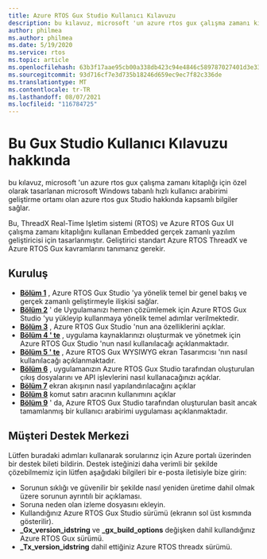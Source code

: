 ```yaml
---
title: Azure RTOS Gux Studio Kullanıcı Kılavuzu
description: bu kılavuz, microsoft 'un azure rtos gux çalışma zamanı kitaplığı için özel olarak tasarlanan microsoft Windows tabanlı hızlı kullanıcı arabirimi geliştirme ortamı olan azure rtos gux Studio hakkında kapsamlı bilgiler sağlar.
author: philmea
ms.author: philmea
ms.date: 5/19/2020
ms.service: rtos
ms.topic: article
ms.openlocfilehash: 63b3f17aae95cb00a338db423c94e4846c589787027401d3e33a29bbfafdd966
ms.sourcegitcommit: 93d716cf7e3d735b18246d659ec9ec7f82c336de
ms.translationtype: MT
ms.contentlocale: tr-TR
ms.lasthandoff: 08/07/2021
ms.locfileid: "116784725"
---
```

# <a name="about-this-guix-studio-user-guide"></a>Bu Gux Studio Kullanıcı Kılavuzu hakkında

bu kılavuz, microsoft 'un azure rtos gux çalışma zamanı kitaplığı için özel olarak tasarlanan microsoft Windows tabanlı hızlı kullanıcı arabirimi geliştirme ortamı olan azure rtos gux Studio hakkında kapsamlı bilgiler sağlar. 

Bu, ThreadX Real-Time Işletim sistemi (RTOS) ve Azure RTOS Gux UI çalışma zamanı kitaplığını kullanan Embedded gerçek zamanlı yazılım geliştiricisi için tasarlanmıştır. Geliştirici standart Azure RTOS ThreadX ve Azure RTOS Gux kavramlarını tanımanız gerekir.

## <a name="organization"></a>Kuruluş

- [**Bölüm 1**](guix-studio-1.md) , Azure RTOS Gux Studio 'ya yönelik temel bir genel bakış ve gerçek zamanlı geliştirmeyle ilişkisi sağlar.
- [**Bölüm 2**](guix-studio-2.md) ' de Uygulamanızı hemen çözümlemek için Azure RTOS Gux Studio 'yu yükleyip kullanmaya yönelik temel adımlar verilmektedir.
- [**Bölüm 3**](guix-studio-3.md) , Azure RTOS Gux Studio 'nun ana özelliklerini açıklar.
- [**Bölüm 4 ' te**](guix-studio-4.md) , uygulama kaynaklarınızı oluşturmak ve yönetmek için Azure RTOS Gux Studio 'nun nasıl kullanılacağı açıklanmaktadır.
- [**Bölüm 5 ' te**](guix-studio-5.md) , Azure RTOS Gux WYSIWYG ekran Tasarımcısı 'nın nasıl kullanılacağı açıklanmaktadır.
- [**Bölüm 6**](guix-studio-6.md) , uygulamanızın Azure RTOS Gux Studio tarafından oluşturulan çıkış dosyalarını ve API işlevlerini nasıl kullanacağınızı açıklar.
- [**Bölüm 7**](guix-studio-7.md) ekran akışının nasıl yapılandırılacağını açıklar
- [**Bölüm 8**](guix-studio-8.md) komut satırı aracının kullanımını açıklar
- [**Bölüm 9**](guix-studio-9.md) ' da, Azure RTOS Gux Studio tarafından oluşturulan basit ancak tamamlanmış bir kullanıcı arabirimi uygulaması açıklanmaktadır.

## <a name="customer-support-center"></a>Müşteri Destek Merkezi

Lütfen buradaki adımları kullanarak sorularınız için Azure portalı üzerinden bir destek bileti bildirin. Destek isteğinizi daha verimli bir şekilde çözebilmemiz için lütfen aşağıdaki bilgileri bir e-posta iletisiyle bize girin:

- Sorunun sıklığı ve güvenilir bir şekilde nasıl yeniden üretime dahil olmak üzere sorunun ayrıntılı bir açıklaması.
- Soruna neden olan izleme dosyasını ekleyin.
- Kullandığınız Azure RTOS Gux Studio sürümü (ekranın sol üst kısmında gösterilir).
- **_Gx_version_idstring** ve **_gx_build_options** değişken dahil kullandığınız Azure RTOS Gux sürümü.
- **_Tx_version_idstring** dahil ettiğiniz Azure RTOS threadx sürümü.
